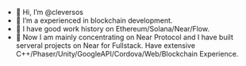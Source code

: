 - 👋 Hi, I’m @cleversos
- 👀 I’m a experienced in blockchain development.
- 🌱 I have good work history on Ethereum/Solana/Near/Flow.
- 💞️ Now I am mainly concentrating on Near Protocol and I have built serveral projects on Near for Fullstack.
Have extensive C++/Phaser/Unity/GoogleAPI/Cordova/Web/Blockchain Experience.

